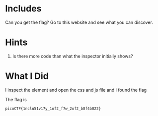 # Includes
Can you get the flag?
Go to this website and see what you can discover.

# Hints
1. Is there more code than what the inspector initially shows?

# What I Did

I inspect the element and open
the css and js file and i found the flag


The flag is 

``` picoCTF{1nclu51v17y_1of2_f7w_2of2_b8f4b022} ```

